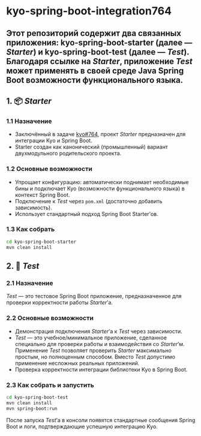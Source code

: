 # kyo-spring-boot-integration764

Этот репозиторий содержит два связанных приложения: kyo-spring-boot-starter (далее — *Starter*) и kyo-spring-boot-test (далее — *Test*).
Благодаря ссылке на *Starter*, приложение *Test* может применять в своей среде Java Spring Boot возможности функционального языка.
---

## 1. 📦 *Starter*

### 1.1 Назначение
- Заключённый в задаче [kyo#764](https://github.com/getkyo/kyo/issues/764), проект *Starter* предназначен для интеграции Kyo и Spring Boot.  
- Starter создан как канонический (промышленный) вариант двухмодульного родительского проекта.

### 1.2 Основные возможности
- Упрощает конфигурацию: автоматически поднимает необходимые бины и подключает Kyo (возможности функционального языка) в контекст Spring Boot.  
- Подключение к *Test* через `pom.xml` (достаточно добавить зависимость).  
- Использует стандартный подход Spring Boot Starter’ов.  

### 1.3 Как собрать
```bash
cd kyo-spring-boot-starter
mvn clean install
```

## 2. 🧪 *Test*

### 2.1 Назначение
*Test* — это тестовое Spring Boot приложение, предназначенное для проверки корректности работы *Starter*’а.

### 2.2 Основные возможности
- Демонстрация подключения *Starter*’а к *Test* через зависимости.
- *Test* — это учебное/минимальное приложение, сделанное специально для проверки работы и взаимодействия со *Starter*’м.
Применение *Test* позволяет проверить *Starter*  максимально простым, но полноценным способом. Вместо *Test* допустимо применение несложных реальных приложений.
- Проверка корректности интеграции библиотеки Kyo в Spring Boot.

### 2.3 Как собрать и запустить
```bash
cd kyo-spring-boot-test
mvn clean install
mvn spring-boot:run
```

После запуска *Test*’а в консоли появятся стандартные сообщения Spring Boot и логи, подтверждающие успешную интеграцию Kyo.







